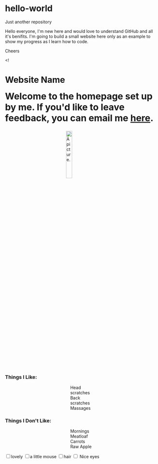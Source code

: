 # hello-world
Just another repository

Hello everyone, 
I'm new here and would love to understand GitHub and all it's benifits. 
I'm going to build a small website here only as an example to show my progress as I learn how to code.

Cheers


<!<!DOCTYPE html>
<html>
<head>
<meta charset="UTF-8">
<meta name="description" content="Website">
<style>

  
#div {
  animation-duration: .5s;
  animation-name: slidein;
  animation-fill-mode: forwards;
  animation-timing-function: ease-in;
  flex-direction: column;
} 
@keyframes slidein {
  from {
    margin-right: 100%;
    width: 20%;
  }
  to {
    margin-right: 40%;
    width: 20%;
    
  }
}





h1 {
      color: blue;
      width: 100%;
      margin-left: auto;
      margin-right: auto;
      font-size: 40px;
      font-family: Arial;
      padding: 10px;
flex-direction: column;
    }
h2 {
  font-size: 30px;
  margin-top: 10px;
flex-direction: column;
}

p {
  font-size: 30px;
}

  .black-border {
    border-color: black;
    border-width: 10px;
    border-radius: 50%;
    border-style: solid;

  }
.center {
  display: block;
  margin-left: auto;
  margin-right: auto;
  width: 20%;


}

.center2 {
  display: block;
  margin-left: auto;
  margin-right: auto;
  width: 70%;
}

.center3 {
  display: block;
  margin-left: auto;
  margin-right: auto;
  width: 30%;
}

.text-center {
  width: 70%;
}
li {
  display: block;
  margin-left: auto;
  margin-right: auto;
  width: 20%;
}

</style>
</head>
<body>
<h1 id="rect">Website Name</h1>
<h2>Welcome to the homepage set up by me. If you'd like to leave feedback, you can email me <a href="mailto:email@address.com">here</a>.</h2>
<div>

<main>

  <img id="div" class="black-border center" src="#"
alt="A picture.">


<h3 class="center2">Things I Like:</h3>
<ul>
  <li class="center2"> Head scratches</li>
  <li class="center2"> Back scratches</li>
  <li class="center2"> Massages</li>
  </ul>
<h3 class="center2">Things I Don't Like:</h3>
<ul>
  <li class="center2"> Mornings</li>
  <li class="center2"> Meatloaf</li>
  <li class="center2"> Carrots</li>
  <li class="center2"> Raw Apple</li>

</ul>


<form>


  <label for="lovely" class="center2">
  <input id="lovely" type="checkbox" name="lovely">lovely</label>
  <label for="mouse" class="center2">
  <input id="mouse" type="checkbox" name="mouse">a little mouse</label>
  <label for="hair" class="center2">
  <input id="hair" type="checkbox" name="hair">hair</label>
  <label for="eyes" class="center2">
  <input id="eyes" type="checkbox" name="eyes"> Nice eyes</label>
 <br>

</form>


</main>

  </body>

</html>
